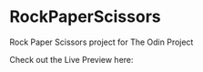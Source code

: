 # RockPaperScissors
Rock Paper Scissors project for The Odin Project

Check out the Live Preview here:


